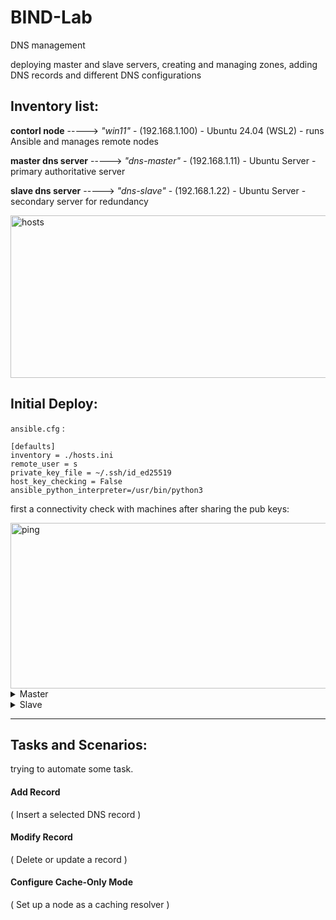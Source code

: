 # BIND-Lab
 DNS management


deploying master and slave servers, creating and managing zones, adding DNS records and different DNS configurations




## Inventory list:


**contorl node** -----> *"win11"* - (192.168.1.100) - Ubuntu 24.04 (WSL2) - runs Ansible and manages remote nodes

**master dns server** -----> *"dns-master"* - (192.168.1.11) - Ubuntu Server - primary authoritative server

**slave dns server** -----> *"dns-slave"* - (192.168.1.22) - Ubuntu Server - secondary server for redundancy

<img width="672" height="260" alt="hosts" src="https://github.com/user-attachments/assets/02617400-3176-4212-9708-bd80798c0a8a" />





## Initial Deploy:


`ansible.cfg` :

```
[defaults]
inventory = ./hosts.ini
remote_user = s
private_key_file = ~/.ssh/id_ed25519
host_key_checking = False
ansible_python_interpreter=/usr/bin/python3
```


first a connectivity check with machines after sharing the pub keys:


<img width="788" height="265" alt="ping" src="https://github.com/user-attachments/assets/5fcc5218-abd5-4f8b-84e8-ae963f871819" />






<details> 
 
<summary> Master </summary>



#### Create Zone


`install_bind_master.yaml` 


```
- name: Install BIND on master
  hosts: dns-master
  become: yes
  tasks:
    - name: update and install BIND
      apt:
        name: bind9
        state: present
        update_cache: yes

    - name: ensure BIND service is running
      systemd:
        name: bind9
        enabled: yes
        state: started
```

<img width="1645" height="470" alt="install_bind_master" src="https://github.com/user-attachments/assets/e6b551a5-7bd3-490a-9530-3796075702c3" />




#### Create DB


i created files that i need in this step:


`db.sina`:


<img width="655" height="508" alt="db sina" src="https://github.com/user-attachments/assets/d38948f7-5e4b-4b4c-822b-1515073ed455" />


`named.conf.local`:


```
zone "sina" {
    type master;
    file "/etc/bind/db.sina";
    allow-transfer { 192.168.1.12; };
};
```


now my play for this part, 

`deploy_sina_zone.yaml`

```
- name: Deploy sina zone on master
  hosts: dns-master
  become: yes
  tasks:
    - name: Copy named.conf.local
      copy:
        src: ../files/named.conf.local
        dest: /etc/bind/named.conf.local
        owner: root
        group: bind
        mode: '0644'
      notify: restart bind

    - name: Copy db.sina zone file
      copy:
        src: ../files/db.sina
        dest: /etc/bind/db.sina
        owner: root
        group: bind
        mode: '0644'
      notify: restart bind

  handlers:
    - name: restart bind
      systemd:
        name: bind9
        state: restarted
```




<img width="1647" height="450" alt="deploy" src="https://github.com/user-attachments/assets/307d4b34-adec-47f6-b37a-9a033ee9dc8a" />


now *dns-master* is ready.

</details> 





<details> 
 
<summary> Slave </summary>



#### Create Zone



</details> 

-------------------------------------------------------------------



## Tasks and Scenarios:


trying to automate some task.


#### Add Record
( Insert a selected DNS record )


#### Modify Record
( Delete or update a record )


#### Configure Cache-Only Mode
( Set up a node as a caching resolver )














